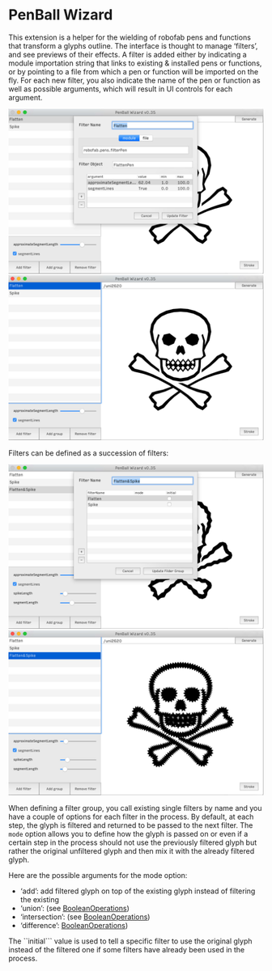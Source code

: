 PenBall Wizard
================

This extension is a helper for the wielding of robofab pens and functions that transform a glyphs outline. The interface is thought to manage ‘filters’, and see previews of their effects. A filter is added either by indicating a module importation string that links to existing & installed pens or functions, or by pointing to a file from which a pen or function will be imported on the fly. For each new filter, you also indicate the name of the pen or function as well as possible arguments, which will result in UI controls for each argument.

![alt tag](images/penBallWizard-singlefilter.jpg)
![alt tag](images/penBallWizard-1.jpg)

Filters can be defined as a succession of filters:

![alt tag](images/penBallWizard-groupfilter.jpg)
![alt tag](images/penBallWizard-2.jpg)

When defining a filter group, you call existing single filters by name and you have a couple of options for each filter in the process. By default, at each step, the glyph is filtered and returned to be passed to the next filter. The ```mode``` option allows you to define how the glyph is passed on or even if a certain step in the process should not use the previously filtered glyph but rather the original unfiltered glyph and then mix it with the already filtered glyph. 

Here are the possible arguments for the mode option:
+ ‘add’: add filtered glyph on top of the existing glyph instead of filtering the existing
+ ‘union’: (see [BooleanOperations](http://doc.robofont.com/api/robofab-extras/boolean-glyph/))
+ ‘intersection’: (see [BooleanOperations](http://doc.robofont.com/api/robofab-extras/boolean-glyph/))
+ ‘difference’: [BooleanOperations](http://doc.robofont.com/api/robofab-extras/boolean-glyph/))

The ``initial``` value is used to tell a specific filter to use the original glyph instead of the filtered one if some filters have already been used in the process.
